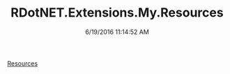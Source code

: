 ﻿---
title: RDotNET.Extensions.My.Resources
date: 6/19/2016 11:14:52 AM
---

[Resources](T-RDotNET.Extensions.My.Resources.Resources.html)
